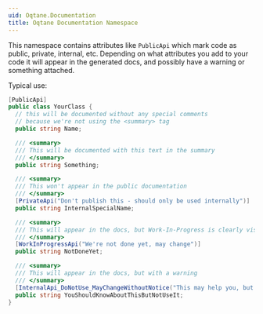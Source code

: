 ```yaml
---
uid: Oqtane.Documentation
title: Oqtane Documentation Namespace
---
```


This namespace contains attributes like `PublicApi` which mark code as public, private, internal, etc.
Depending on what attributes you add to your code it will appear in the generated docs,
and possibly have a warning or something attached.

Typical use:

```cs
[PublicApi]
public class YourClass {
  // this will be documented without any special comments
  // because we're not using the <summary> tag
  public string Name;

  /// <summary>
  /// This will be documented with this text in the summary
  /// </summary>
  public string Something;

  /// <summary>
  /// This won't appear in the public documentation
  /// </summary>
  [PrivateApi("Don't publish this - should only be used internally")]
  public string InternalSpecialName;

  /// <summary>
  /// This will appear in the docs, but Work-In-Progress is clearly visible
  /// </summary>
  [WorkInProgressApi("We're not done yet, may change")]
  public string NotDoneYet;

  /// <summary>
  /// This will appear in the docs, but with a warning
  /// </summary>
  [InternalApi_DoNotUse_MayChangeWithoutNotice("This may help you, but please don't use it")]
  public string YouShouldKnowAboutThisButNotUseIt;
}
```
